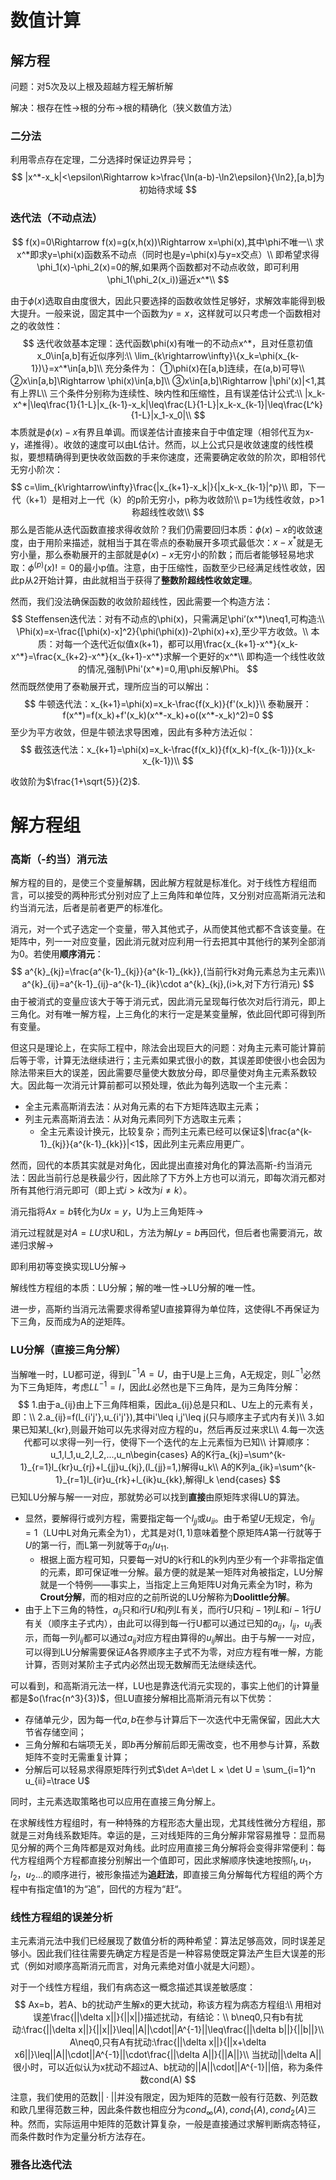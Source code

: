 # 数值计算

## 解方程

问题：对5次及以上根及超越方程无解析解

解决：根存在性->根的分布->根的精确化（狭义数值方法）

### 二分法

利用零点存在定理，二分选择时保证边界异号；
$$
|x^*-x_k|<\epsilon\Rightarrow k>\frac{\ln(a-b)-\ln2\epsilon}{\ln2},[a,b]为初始待求域
$$

### 迭代法（不动点法）

$$
f(x)=0\Rightarrow f(x)=g(x,h(x))\Rightarrow x=\phi(x),其中\phi不唯一\\
求x^*即求y=\phi(x)函数系不动点（同时也是y=\phi(x)与y=x交点）\\
即希望求得\phi_1(x)-\phi_2(x)=0的解,如果两个函数都对不动点收敛，即可利用\phi_1(\phi_2(x_i))逼近x^*\\
$$

由于$\phi(x)$选取自由度很大，因此只要选择的函数收敛性足够好，求解效率能得到极大提升。一般来说，固定其中一个函数为$y=x$，这样就可以只考虑一个函数相对之的收敛性：
$$
迭代收敛基本定理：迭代函数\phi(x)有唯一的不动点x^*，且对任意初值x_0\in[a,b]有近似序列:\\
\lim_{k\rightarrow\infty}\{x_k=\phi(x_{k-1})\}=x^*\in[a,b]\\
充分条件为：
①\phi(x)在[a,b]连续，在(a,b)可导\\
②x\in[a,b]\Rightarrow \phi(x)\in[a,b]\\
③x\in[a,b]\Rightarrow |\phi'(x)|<1,其有上界L\\
三个条件分别称为连续性、映内性和压缩性，且有误差估计公式:\\
|x_k-x^*|\leq\frac{1}{1-L}|x_{k-1}-x_k|\leq\frac{L}{1-L}|x_k-x_{k-1}|\leq\frac{L^k}{1-L}|x_1-x_0|\\
$$
本质就是$\phi(x)-x$有界且单调。而误差估计直接来自于中值定理（相邻代互为x-y，递推得）。收敛的速度可以由L估计。然而，以上公式只是收敛速度的线性模拟，要想精确得到更快收敛函数的手来你速度，还需要确定收敛的阶次，即相邻代无穷小阶次：
$$
c=\lim_{k\rightarrow\infty}\frac{|x_{k+1}-x_k|}{|x_k-x_{k-1}|^p}\\
即，下一代（k+1）是相对上一代（k）的p阶无穷小，p称为收敛阶\\
p=1为线性收敛，p>1称超线性收敛\\
$$
那么是否能从迭代函数直接求得收敛阶？我们仍需要回归本质：$\phi(x)-x$的收敛速度，由于用阶来描述，就相当于其在零点的泰勒展开多项式最低次：$x-x^*$就是无穷小量，那么泰勒展开的主部就是$\phi(x)-x$无穷小的阶数；而后者能够轻易地求取：$\phi^{(p)}(x)!=0$的最小p值。注意，由于压缩性，函数至少已经满足线性收敛，因此p从2开始计算，由此就相当于获得了**整数阶超线性收敛定理**。

然而，我们没法确保函数的收敛阶超线性，因此需要一个构造方法：
$$
Steffensen迭代法：对有不动点的\phi(x)，只需满足\phi’(x^*)\neq1,可构造:\\
\Phi(x)=x-\frac{[\phi(x)-x]^2}{\phi(\phi(x))-2\phi(x)+x},至少平方收敛。\\
本质：对每一个迭代近似值x(k+1)，都可以用\frac{x_{k+1}-x^*}{x_k-x^*}=\frac{x_{k+2}-x^*}{x_{k+1}-x^*}求解一个更好的x^*\\
即构造一个线性收敛的情况,强制\Phi'(x^*)=0,用\phi反解\Phi。
$$
然而既然使用了泰勒展开式，理所应当的可以解出：
$$
牛顿迭代法：x_{k+1}=\phi(x)=x_k-\frac{f(x_k)}{f'(x_k)}\\
泰勒展开：f(x^*)=f(x_k)+f'(x_k)(x^*-x_k)+o((x^*-x_k)^2)=0
$$
至少为平方收敛，但是牛顿法求导困难，因此有多种方法近似：
$$
截弦迭代法：x_{k+1}=\phi(x)=x_k-\frac{f(x_k)}{f(x_k)-f(x_{k-1})}(x_k-x_{k-1})\\
$$

收敛阶为$\frac{1+\sqrt{5}}{2}$.

# 解方程组

### 高斯（-约当）消元法

解方程的目的，是使三个变量解耦，因此解方程就是标准化。对于线性方程组而言，可以接受的两种形式分别对应了上三角阵和单位阵，又分别对应高斯消元法和约当消元法，后者是前者更严的标准化。

消元，对一个式子选定一个变量，带入其他式子，从而使其他式都不含该变量。在矩阵中，列一一对应变量，因此消元就对应利用一行去把其中其他行的某列全部消为0。若使用**顺序消元**：
$$
a^{k}_{kj}=\frac{a^{k-1}_{kj}}{a^{k-1}_{kk}},(当前行k对角元素总为主元素)\\
a^{k}_{ij}=a^{k-1}_{ij}-a^{k-1}_{ik}\cdot a^{k}_{kj},(i>k,对下方行消元)
$$
由于被消式的变量应该大于等于消元式，因此消元呈现每行依次对后行消元，即上三角化。对有唯一解方程，上三角化的末行一定是某变量解，依此回代即可得到所有变量。

但这只是理论上，在实际工程中，除法会出现巨大的问题：对角主元素可能计算前后等于零，计算无法继续进行；主元素如果式很小的数，其误差即使很小也会因为除法带来巨大的误差，因此需要尽量使大数放分母，即尽量使对角主元素系数较大。因此每一次消元计算前都可以预处理，依此为每列选取一个主元素：

- 全主元素高斯消去法：从对角元素的右下方矩阵选取主元素；
- 列主元素高斯消去法：从对角元素同列下方选取主元素；
  - 全主元素设计换元，比较复杂；而列主元素已经可以保证$|\frac{a^{k-1}_{kj}}{a^{k-1}_{kk}}|<1$，因此列主元素应用更广。

然而，回代的本质其实就是对角化，因此提出直接对角化的算法高斯-约当消元法：因此当前行总是秩最少行，因此除了下方外上方也可以消元，即每次消元都对所有其他行消元即可（即上式$i>k$改为$i\neq k$）。

消元指将$Ax=b$转化为$Ux=y$，U为上三角矩阵->

消元过程就是对$A=LU$求U和L，方法为解$Ly=b$再回代，但后者也需要消元，故递归求解->

即利用初等变换实现LU分解->

解线性方程组的本质：LU分解；解的唯一性->LU分解的唯一性。

进一步，高斯约当消元法需要求得希望U直接算得为单位阵，这使得L不再保证为下三角，反而成为A的逆矩阵。

### LU分解（直接三角分解）

当解唯一时，LU都可逆，得到$L^{-1}A=U$，由于U是上三角，A无规定，则$L^{-1}$必然为下三角矩阵，考虑$LL^{-1}=I$，因此$L$必然也是下三角阵，是为三角阵分解：
$$
1.由于a_{ij}由上下三角阵相乘，因此a_{ij}总是只和L、U左上的元素有关，即：\\
2.a_{ij}=f(l_{i'j'},u_{i'j'}),其中i'\leq i,j'\leq j(只与顺序主子式内有关)\\
3.如果已知某l_{kr},则最开始可以先求得对应方程的u，然后再反过来求L\\
4.每一次迭代都可以求得一列一行，使得下一个迭代的左上元素恒为已知\\
计算顺序：u_1,l_1,u_2,l_2,...,u_n\begin{cases}
A的K行a_{kj}=\sum^{k-1}_{r=1}l_{kr}u_{rj}+l_{jj}u_{kj},(l_{jj}=1,)解得u_k\\
A的K列a_{ik}=\sum^{k-1}_{r=1}l_{ir}u_{rk}+l_{ik}u_{kk},解得l_k
\end{cases}
$$
已知LU分解与解一一对应，那就势必可以找到**直接**由原矩阵求得LU的算法。

- 显然，要解得行或列方程，需要指定每一个$l_{jj}$或$u_{ii}$。由于希望$U$无规定，令$l_{jj}=1$（LU中L对角元素全为1），尤其是对$(1,1)$意味着整个原矩阵$A$第一行就等于$U$的第一行，而L第一列就等于$a_{i1}/u_{11}$.
  - 根据上面方程可知，只要每一对U的k行和L的k列内至少有一个非零指定值的元素，即可保证唯一分解。最方便的就是某一矩阵对角被指定，LU分解就是一个特例——事实上，当指定上三角矩阵U对角元素全为1时，称为**Crout分解**，而的相对应的之前所说的LU分解称为**Doolittle分解**。
- 由于上下三角的特性，$a_{ij}$只和$i$行$U$和$j$列$L$有关，而$i$行$U$只和$j-1$列$L$和$i-1$行$U$有关（顺序主子式内），由此可以得到每一行U都可以通过已知的$a_{ij}$，$l_{ij}$，$u_{ij}$表示，而每一列$l_{ij}$都可以通过$a_{ij}$对应方程由算得的$u_{ij}$解出。由于与解一一对应，可以得到LU分解需要保证$A$各界顺序主子式不为零，对应方程有唯一解，方能计算，否则对某阶主子式内必然出现无数解而无法继续迭代。

可以看到，和高斯消元法一样，LU也是靠迭代消元实现的，事实上他们的计算量都是$o(\frac{n^3}{3})$，但LU直接分解相比高斯消元有以下优势：

- 存储单元少，因为每一代$a,b$在参与计算后下一次迭代中无需保留，因此大大节省存储空间；
- 三角分解和右端项无关，即$b$再分解前后即无需改变，也不用参与计算，系数矩阵不变时无需重复计算；
- 分解后可以轻易求得原矩阵行列式$\det A=\det L × \det U = \sum_{i=1}^n u_{ii}=\trace U$

同时，主元素选取策略也可以应用在直接三角分解上。

在求解线性方程组时，有一种特殊的方程形态大量出现，尤其线性微分方程组，那就是三对角线系数矩阵。幸运的是，三对线矩阵的三角分解非常容易推导：显而易见分解的两个三角阵都是双对角线。此时应用直接三角分解将会变得非常便利：每代方程组两个方程都直接分别解出一个值即可，因此求解顺序快速地按照$l_1,u_1，l_2，u_2...$的顺序进行，被形象描述为**追赶法**，即直接三角分解每代方程组的两个方程中有指定值1的为“追”，回代的方程为“赶“。

### 线性方程组的误差分析

主元素消元法中我们已经展现了数值分析的两种希望：算法足够高效，同时误差足够小。因此我们往往需要先确定方程是否是一种容易使既定算法产生巨大误差的形式（例如对顺序高斯消元而言，对角元素绝对值小就是大问题）。

对于一个线性方程组，我们有病态这一概念描述其误差敏感度：
$$
Ax=b，若A、b的扰动产生解x的更大扰动，称该方程为病态方程组:\\
用相对误差\frac{||\delta x||}{||x||}描述扰动，有结论：\\
b\neq0,只有b有扰动:\frac{||\delta x||}{||x||}\leq||A||\cdot||A^{-1}||\leq\frac{||\delta b||}{||b||}\\
A\neq0,只有A有扰动:\frac{||\delta x||}{||x+\delta x6||}\leq||A||\cdot||A^{-1}||\cdot\frac{||\delta A||}{||A||}\\
当扰动||\delta A||很小时，可以近似认为x扰动不超过A、b扰动的||A||\cdot||A^{-1}||倍，称为条件数cond(A)
$$
注意，我们使用的范数$||\cdot||$并没有限定，因为矩阵的范数一般有行范数、列范数和欧几里得范数三种，因此条件数也相应分为$cond_{\infty}(A),cond_{1}(A),cond_{2}(A)$三种。然而，实际运用中矩阵的范数计算复杂，一般是直接通过求解判断病态特征，而条件数时作为定量分析方法存在。

### 雅各比迭代法





